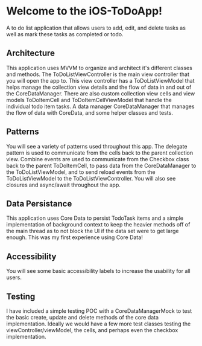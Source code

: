 # Welcome to the iOS-ToDoApp! 

A to do list application that allows users to add, edit, and delete tasks as well as mark these tasks as completed or todo.

## Architecture

This application uses MVVM to organize and architect it's different classes and methods. The ToDoListViewController is the main view controller that you will open the app to. This view controller has a ToDoListViewModel that helps manage the collection view details and the flow of data in and out of the CoreDataManager. There are also custom collection view cells  and view models ToDoItemCell and ToDoItemCellViewModel that handle the individual todo item tasks. A data manager CoreDataManager that manages the flow of data with CoreData, and some helper classes and tests.

## Patterns

You will see a variety of patterns used throughout this app. The delegate pattern is used to communicate from the cells back to the parent collection view. Combine events are used to communicate from the Checkbox class back to the parent ToDoItemCell, to pass data from the CoreDataManager to the ToDoListViewModel, and to send reload events from the ToDoListViewModel to the ToDoListViewController. You will also see closures and async/await throughout the app. 

## Data Persistance

This application uses Core Data to persist TodoTask items and a simple implementation of background context to keep the heavier methods off of the main thread as to not block the UI if the data set were to get large enough. This was my first experience using Core Data! 

## Accessibility

You will see some basic accessibility labels to increase the usability for all users. 

## Testing

I have included a simple testing POC with a CoreDataManagerMock to test the basic create, update and delete methods of the core data implementation. Ideally we would have a few more test classes testing the viewController/viewModel, the cells, and perhaps even the checkbox implementation. 
